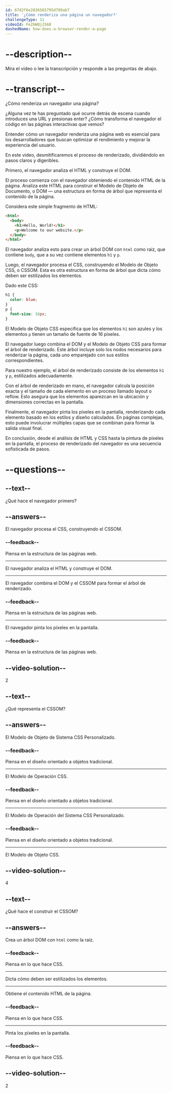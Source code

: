 ```yaml
---
id: 67d2f6e2836565795d789ab7
title: '¿Cómo renderiza una página un navegador?'
challengeType: 11
videoId: Fe2bWQjJS68
dashedName: how-does-a-browser-render-a-page
---
```


# --description--

Mira el video o lee la transcripción y responde a las preguntas de abajo.

# --transcript--

¿Cómo renderiza un navegador una página?

¿Alguna vez te has preguntado qué ocurre detrás de escena cuando introduces una URL y presionas enter? ¿Cómo transforma el navegador el código en las páginas interactivas que vemos?

Entender cómo un navegador renderiza una página web es esencial para los desarrolladores que buscan optimizar el rendimiento y mejorar la experiencia del usuario.

En este video, desmitificaremos el proceso de renderizado, dividiéndolo en pasos claros y digeribles.

Primero, el navegador analiza el HTML y construye el DOM.

El proceso comienza con el navegador obteniendo el contenido HTML de la página. Analiza este HTML para construir el Modelo de Objeto de Documento, o DOM — una estructura en forma de árbol que representa el contenido de la página.

Considera este simple fragmento de HTML:

```html
<html>
  <body>
    <h1>Hello, World!</h1>
    <p>Welcome to our website.</p>
  </body>
</html>
```

El navegador analiza esto para crear un árbol DOM con `html` como raíz, que contiene `body`, que a su vez contiene elementos `h1` y `p`.

Luego, el navegador procesa el CSS, construyendo el Modelo de Objeto CSS, o CSSOM. Esta es otra estructura en forma de árbol que dicta cómo deben ser estilizados los elementos.

Dado este CSS:

```css
h1 {
  color: blue;
}
p {
  font-size: 16px;
}
```

El Modelo de Objeto CSS especifica que los elementos `h1` son azules y los elementos `p` tienen un tamaño de fuente de 16 píxeles.

El navegador luego combina el DOM y el Modelo de Objeto CSS para formar el árbol de renderizado. Este árbol incluye solo los nodos necesarios para renderizar la página, cada uno emparejado con sus estilos correspondientes.

Para nuestro ejemplo, el árbol de renderizado consiste de los elementos `h1` y `p`, estilizados adecuadamente.

Con el árbol de renderizado en mano, el navegador calcula la posición exacta y el tamaño de cada elemento en un proceso llamado layout o reflow. Esto asegura que los elementos aparezcan en la ubicación y dimensiones correctas en la pantalla.

Finalmente, el navegador pinta los píxeles en la pantalla, renderizando cada elemento basado en los estilos y diseño calculados. En páginas complejas, esto puede involucrar múltiples capas que se combinan para formar la salida visual final.

En conclusión, desde el análisis de HTML y CSS hasta la pintura de píxeles en la pantalla, el proceso de renderizado del navegador es una secuencia sofisticada de pasos.

# --questions--

## --text--

¿Qué hace el navegador primero?

## --answers--

El navegador procesa el CSS, construyendo el CSSOM.

### --feedback--

Piensa en la estructura de las páginas web.

---

El navegador analiza el HTML y construye el DOM.

---

El navegador combina el DOM y el CSSOM para formar el árbol de renderizado.

### --feedback--

Piensa en la estructura de las páginas web.

---

El navegador pinta los píxeles en la pantalla.

### --feedback--

Piensa en la estructura de las páginas web.

## --video-solution--

2

## --text--

¿Qué representa el CSSOM?

## --answers--

El Modelo de Objeto de Sistema CSS Personalizado.

### --feedback--

Piensa en el diseño orientado a objetos tradicional.

---

El Modelo de Operación CSS.

### --feedback--

Piensa en el diseño orientado a objetos tradicional.

---

El Modelo de Operación del Sistema CSS Personalizado.

### --feedback--

Piensa en el diseño orientado a objetos tradicional.

---

El Modelo de Objeto CSS.

## --video-solution--

4

## --text--

¿Qué hace el construir el CSSOM?

## --answers--

Crea un árbol DOM con `html` como la raíz.

### --feedback--

Piensa en lo que hace CSS.

---

Dicta cómo deben ser estilizados los elementos.

---

Obtiene el contenido HTML de la página.

### --feedback--

Piensa en lo que hace CSS.

---

Pinta los píxeles en la pantalla.

### --feedback--

Piensa en lo que hace CSS.

## --video-solution--

2
